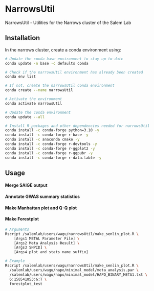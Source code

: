 # NarrowsUtil

NarrowsUtil - Utilities for the Narrows cluster of the Salem Lab



## Installation

In the narrows cluster, create a conda environment using:

```bash
# Update the conda base environment to stay up-to-date
conda update -n base -c defaults conda

# Check if the narrowsUtil environment has already been created
conda env list

# If not, create the narrowsUtil conda environment
conda create --name narrowsUtil

# Activate the environment
conda activate narrowsUtil

# Update the conda environment
conda update --all

# Install R packages and other dependencies needed for narrowsUtil
conda install -c conda-forge python=3.10 -y
conda install -c conda-forge r-base -y
conda install -c anaconda cmake -y
conda install -c conda-forge r-devtools -y
conda install -c conda-forge r-ggplot2 -y
conda install -c conda-forge r-ggpubr -y
conda install -c conda-forge r-data.table -y
```



## Usage

#### Merge SAIGE output



#### Annotate GWAS summary statistics



#### Make Manhattan plot and Q-Q plot



#### Make Forestplot

```bash
# Arguments
Rscript /salemlab/users/wagu/narrowsUtil/make_senlin_plot.R \
	[Args1 METAL Parameter File] \
	[Args2 Meta Analysis Result] \
	[Args3 SNPID] \
	[Args4 plot and stats name suffix]

# Example
Rscript /salemlab/users/wagu/narrowsUtil/make_senlin_plot.R \
  /salemlab/users/wagu/hapo/minimal_model/meta_analysis.par \
  /salemlab/users/wagu/hapo/minimal_model/HAPO_BINARY_META1.txt \
  6:150541053:G:T \
  forestplot_test
```







